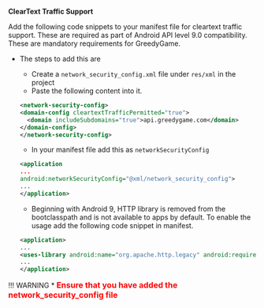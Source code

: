 **ClearText Traffic Support**

Add the following code snippets to your manifest file for cleartext traffic support. These are required as part of Android API level 9.0 compatibility. These are mandatory requirements for GreedyGame.

* The steps to add this are
    *  Create a `network_security_config.xml` file under `res/xml` in the project
    *  Paste the following content into it.
    ```xml
    <network-security-config>
    <domain-config cleartextTrafficPermitted="true">
      <domain includeSubdomains="true">api.greedygame.com</domain>
    </domain-config>
    </network-security-config>
    ```

    * In your manifest file add this as  `networkSecurityConfig`

    ```xml hl_lines="3"
    <application 
    ...
    android:networkSecurityConfig="@xml/network_security_config">
    ...
    </application>
    ```

    * Beginning with Android 9, HTTP library is removed from the bootclasspath and is not available to apps by default. To enable the usage add the following code snippet in manifest.

    ```xml hl_lines="3"
    <application>
    ...
    <uses-library android:name="org.apache.http.legacy" android:required="false"/>
    ...
    </application>
    ```

!!! WARNING
    * <font size="3" color="red">**Ensure that you have added the network_security_config file**</font>
